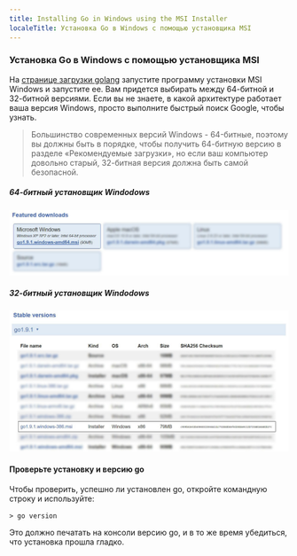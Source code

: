 ```yaml
---
title: Installing Go in Windows using the MSI Installer
localeTitle: Установка Go в Windows с помощью установщика MSI
---
```

### Установка Go в Windows с помощью установщика MSI

На [странице загрузки golang](https://golang.org/dl/) запустите программу установки MSI Windows и запустите ее. Вам придется выбирать между 64-битной и 32-битной версиями. Если вы не знаете, в какой архитектуре работает ваша версия Windows, просто выполните быстрый поиск Google, чтобы узнать.

> Большинство современных версий Windows - 64-битные, поэтому вы должны быть в порядке, чтобы получить 64-битную версию в разделе «Рекомендуемые загрузки», но если ваш компьютер довольно старый, 32-битная версия должна быть самой безопасной.

##### 64-битный установщик Windodows

![screenshot of golang's download page as of this writting, highliting link](https://raw.githubusercontent.com/AlexandroPerez/resources/master/img/win_installerx64.jpg "x64 Установщик Windows msi")

##### 32-битный установщик Windodows

![screenshot of golang's download page as of this writting, highliting link](https://raw.githubusercontent.com/AlexandroPerez/resources/master/img/win_installerx86.jpg "x86 Установщик Windows msi")

#### Проверьте установку и версию go

Чтобы проверить, успешно ли установлен go, откройте командную строку и используйте:
```
> go version 
```

Это должно печатать на консоли версию go, и в то же время убедиться, что установка прошла гладко.